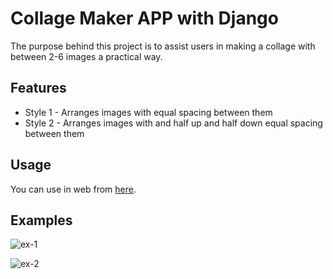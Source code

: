 # Collage Maker APP with Django

The purpose behind this project is to assist users in making a collage with between 2-6 images a practical way.

## Features

* Style 1 - Arranges images with equal spacing between them
* Style 2 - Arranges images with and half up and half down equal spacing between them 

## Usage

You can use in web from [here](nidea1.pythonanywhere.com).

## Examples

![ex-1](https://cdn.discordapp.com/attachments/1035852765756411995/1077926607349628958/collage.jpg)

![ex-2](https://cdn.discordapp.com/attachments/1035852765756411995/1077926880860176454/image.png)